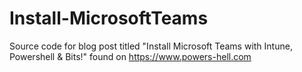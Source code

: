 # Install-MicrosoftTeams
Source code for blog post titled "Install Microsoft Teams with Intune, Powershell & Bits!" found on https://www.powers-hell.com